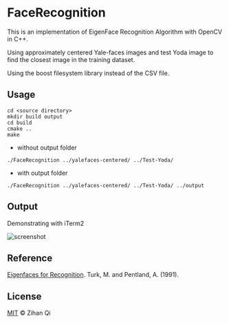 # FaceRecognition

This is an implementation of EigenFace Recognition Algorithm with OpenCV in C++.

Using approximately centered Yale-faces images and test Yoda image to find the closest image in the training dataset.

Using the boost filesystem library instead of the CSV file.

## Usage

```
cd <source directory>
mkdir build output
cd build
cmake ..
make
```
- without output folder

```
./FaceRecognition ../yalefaces-centered/ ../Test-Yoda/
```
- with output folder

```
./FaceRecognition ../yalefaces-centered/ ../Test-Yoda/ ../output
```

## Output

Demonstrating with iTerm2

![screenshot](https://user-images.githubusercontent.com/25029380/32647150-3cfd9df6-c5f0-11e7-939c-4d17654bba77.png)

## Reference

[Eigenfaces for Recognition](https://s3.amazonaws.com/academia.edu.documents/30894770/jcn.pdf?AWSAccessKeyId=AKIAIWOWYYGZ2Y53UL3A&Expires=1510301188&Signature=EOTg9mAN2ZdIbl4OqyYD1ZWeC4c%3D&response-content-disposition=inline%3B%20filename%3DEigenfaces_for_Recognition.pdf). Turk, M. and Pentland, A. (1991). 

## License

  [MIT](https://github.com/MuteBardTison/FaceRecognition/blob/master/LICENSE) © Zihan Qi

